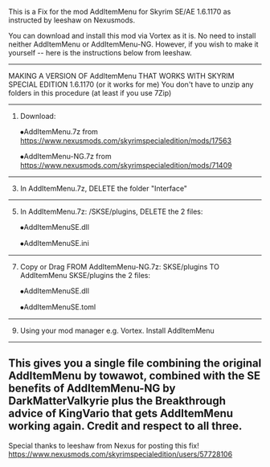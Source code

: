 This is a Fix for the mod AddItemMenu for Skyrim SE/AE 1.6.1170 as instructed by leeshaw on Nexusmods.

You can download and install this mod via Vortex as it is. No need to install neither AddItemMenu or AddItemMenu-NG. However, if you wish to make it yourself -- here is the instructions below from leeshaw.

------------------------------------------------------------------------------------------------------------

MAKING A VERSION OF AddItemMenu THAT WORKS WITH SKYRIM SPECIAL EDITION  1.6.1170 (or it works for me)
You don't have to unzip any folders in this procedure (at least if you use 7Zip)

------------------------------------------------------------------------------------------------------------

1. Download:
   
   ⦁AddItemMenu.7z from https://www.nexusmods.com/skyrimspecialedition/mods/17563
   
   ⦁AddItemMenu-NG.7z from https://www.nexusmods.com/skyrimspecialedition/mods/71409
   
------------------------------------------------------------------------------------------------------------
3. In AddItemMenu.7z, DELETE the folder "Interface"
   
------------------------------------------------------------------------------------------------------------   
5. In AddItemMenu.7z: /SKSE/plugins, DELETE the 2 files:
   
   ⦁AddItemMenuSE.dll
   
   ⦁AddItemMenuSE.ini

------------------------------------------------------------------------------------------------------------
7. Copy or Drag FROM AddItemMenu-NG.7z: SKSE/plugins TO AddItemMenu SKSE/plugins the 2 files:
   
   ⦁AddItemMenuSE.dll
   
   ⦁AddItemMenuSE.toml

------------------------------------------------------------------------------------------------------------
9. Using your mod manager e.g. Vortex. Install AddItemMenu

------------------------------------------------------------------------------------------------------------
This gives you a single file combining the original AddItemMenu by towawot, 
combined with the SE benefits of AddItemMenu-NG by DarkMatterValkyrie plus the Breakthrough advice of KingVario that gets AddItemMenu working again. Credit and respect to all three.
------------------------------------------------------------------------------------------------------------
Special thanks to leeshaw from Nexus for posting this fix! https://www.nexusmods.com/skyrimspecialedition/users/57728106
